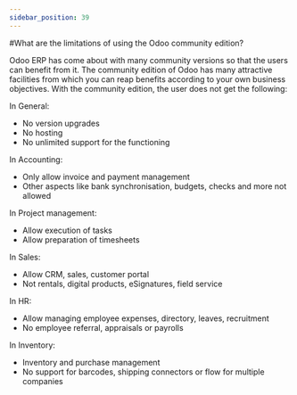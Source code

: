 ```yaml
---
sidebar_position: 39
---
```


#What are the limitations of using the Odoo community edition?

Odoo ERP has come about with many community versions so that the users can benefit from it. The community edition of Odoo has many attractive facilities from which you can reap benefits according to your own business objectives. With the community edition, the user does not get the following:

In General:

* No version upgrades
* No hosting
* No unlimited support for the functioning
  
In Accounting:

* Only allow invoice and payment management
* Other aspects like bank synchronisation, budgets, checks and more not allowed
  
In Project management:

* Allow execution of tasks
* Allow preparation of timesheets
  
In Sales:

* Allow CRM, sales, customer portal
* Not rentals, digital products, eSignatures, field service

In HR:

* Allow managing employee expenses, directory, leaves, recruitment
* No employee referral, appraisals or payrolls

In Inventory:

* Inventory and purchase management
* No support for barcodes, shipping connectors or flow for multiple companies